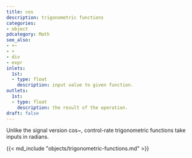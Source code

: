 ```yaml
---
title: cos
description: trigonometric functions
categories:
- object
pdcategory: Math
see_also:
- +~
- +
- div
- expr
inlets:
  1st:
  - type: float
    description: input value to given function.
outlets:
  1st:
  - type: float
    description: the result of the operation.
draft: false
---
```

Unlike the signal version cos~, control-rate trigonometric functions take inputs in radians.

{{< md_include "objects/trigonometric-functions.md" >}}
